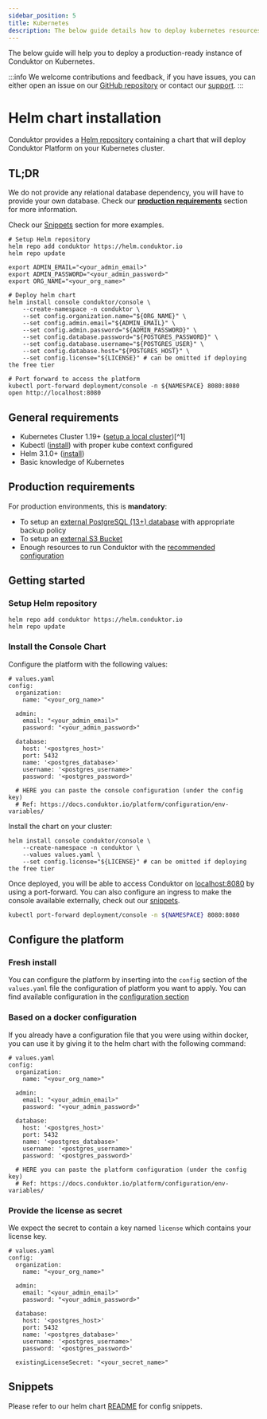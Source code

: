 ```yaml
---
sidebar_position: 5
title: Kubernetes
description: The below guide details how to deploy kubernetes resources to run Conduktor.
---
```


The below guide will help you to deploy a production-ready instance of Conduktor on Kubernetes.

:::info
We welcome contributions and feedback, if you have issues, you can either 
open an issue on our [GitHub repository](https://github.com/conduktor/conduktor-public-charts/issues)
or contact our [support](https://www.conduktor.io/contact/support/).
:::

# Helm chart installation

Conduktor provides a [Helm repository](https://helm.conduktor.io) containing a 
chart that will deploy Conduktor Platform on your Kubernetes cluster.

## TL;DR

We do not provide any relational database dependency, you will have to provide
your own database. Check our 
[**production requirements**](#production-requirements) section for more 
information.

Check our [Snippets](#snippets) section for more examples.

```shell
# Setup Helm repository
helm repo add conduktor https://helm.conduktor.io
helm repo update

export ADMIN_EMAIL="<your_admin_email>"
export ADMIN_PASSWORD="<your_admin_password>"
export ORG_NAME="<your_org_name>"

# Deploy helm chart
helm install console conduktor/console \
    --create-namespace -n conduktor \
    --set config.organization.name="${ORG_NAME}" \
    --set config.admin.email="${ADMIN_EMAIL}" \
    --set config.admin.password="${ADMIN_PASSWORD}" \
    --set config.database.password="${POSTGRES_PASSWORD}" \
    --set config.database.username="${POSTGRES_USER}" \
    --set config.database.host="${POSTGRES_HOST}" \
    --set config.license="${LICENSE}" # can be omitted if deploying the free tier
    
# Port forward to access the platform
kubectl port-forward deployment/console -n ${NAMESPACE} 8080:8080
open http://localhost:8080
```

## General requirements

* Kubernetes Cluster 1.19+ ([setup a local cluster](https://k3d.io/#installation))[^1]
* Kubectl ([install](https://kubernetes.io/docs/tasks/tools/#kubectl)) with proper kube context configured
* Helm 3.1.0+ ([install](https://helm.sh/docs/intro/install/))
* Basic knowledge of Kubernetes

## Production requirements
For production environments, this is  **mandatory**:

* To setup an [external PostgreSQL (13+) database](../../configuration/database.md) with appropriate backup policy
* To setup an [external S3 Bucket](../../configuration/env-variables.md#monitoring-properties)
* Enough resources to run Conduktor with the [recommended configuration](../hardware.md#hardware-requirements)

## Getting started

### Setup Helm repository

```shell
helm repo add conduktor https://helm.conduktor.io
helm repo update
```

### Install the Console Chart

Configure the platform with the following values:

```shell
# values.yaml
config:
  organization:
    name: "<your_org_name>"

  admin:
    email: "<your_admin_email>"
    password: "<your_admin_password>"

  database:
    host: '<postgres_host>'
    port: 5432
    name: '<postgres_database>'
    username: '<postgres_username>'
    password: '<postgres_password>'
    
  # HERE you can paste the console configuration (under the config key)
  # Ref: https://docs.conduktor.io/platform/configuration/env-variables/
```

Install the chart on your cluster:

```shell
helm install console conduktor/console \
    --create-namespace -n conduktor \
    --values values.yaml \
    --set config.license="${LICENSE}" # can be omitted if deploying the free tier
``` 

Once deployed, you will be able to access Conduktor on 
[localhost:8080](localhost:8080) by using a port-forward. You can also 
configure an ingress to make the console available externally, check out our 
[snippets](#snippets).

```bash
kubectl port-forward deployment/console -n ${NAMESPACE} 8080:8080
```

## Configure the platform

### Fresh install

You can configure the platform by inserting into the `config` section of the
`values.yaml` file the configuration of platform you want to apply. You can 
find available configuration in the [configuration section](../../configuration/env-variables.md)


### Based on a docker configuration

If you already have a configuration file that you were using within docker,
you can use it by giving it to the helm chart with the following command:

```shell
# values.yaml
config:
  organization:
    name: "<your_org_name>"

  admin:
    email: "<your_admin_email>"
    password: "<your_admin_password>"
    
  database:
    host: '<postgres_host>'
    port: 5432
    name: '<postgres_database>'
    username: '<postgres_username>'
    password: '<postgres_password>'
    
  # HERE you can paste the platform configuration (under the config key)
  # Ref: https://docs.conduktor.io/platform/configuration/env-variables/
```

### Provide the license as secret

We expect the secret to contain a key named `license` which contains your 
license key.

```shell
# values.yaml
config:
  organization:
    name: "<your_org_name>"

  admin:
    email: "<your_admin_email>"
    password: "<your_admin_password>"
    
  database:
    host: '<postgres_host>'
    port: 5432
    name: '<postgres_database>'
    username: '<postgres_username>'
    password: '<postgres_password>'

  existingLicenseSecret: "<your_secret_name>"
```

## Snippets

Please refer to our helm chart [README](https://github.com/conduktor/conduktor-public-charts/blob/main/charts/console/README.md#snippets)
for config snippets.